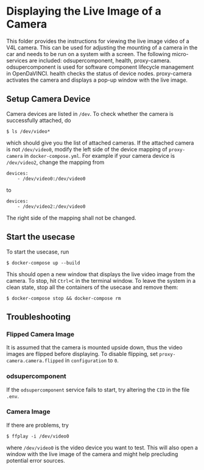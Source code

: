 # Displaying the Live Image of a Camera

This folder provides the instructions for viewing the live image video of a V4L camera. This can be used for adjusting the mounting of a camera in the car and needs to be run on a system with a screen. The following micro-services are included: odsupercomponent, health, proxy-camera. odsupercomponent is used for software component lifecycle management in OpenDaVINCI. health checks the status of device nodes. proxy-camera activates the camera and displays a pop-up window with the live image.
    
## Setup Camera Device

Camera devices are listed in `/dev`. To check whether the camera is successfully attached, do

    $ ls /dev/video*
    
which should give you the list of attached cameras. If the attached camera is not `/dev/video0`, modify the left side of the device mapping of `proxy-camera` in `docker-compose.yml`. For example if your camera device is `/dev/video2`, change the mapping from 

    devices:
        - /dev/video0:/dev/video0
        
to

    devices:
        - /dev/video2:/dev/video0
        
The right side of the mapping shall not be changed.
    
## Start the usecase

To start the usecase, run
    
    $ docker-compose up --build

This should open a new window that displays the live video image from the camera. To stop, hit `Ctrl+C` in the terminal window. To leave the system in a clean state, stop all the containers of the usecase and remove them:

    $ docker-compose stop && docker-compose rm

## Troubleshooting

### Flipped Camera Image

It is assumed that the camera is mounted upside down, thus the video images are flipped before displaying. To disable flipping, set `proxy-camera.camera.flipped` in `configuration` to `0`.

### odsupercomponent

If the `odsupercomponent` service fails to start, try altering the `CID` in the file `.env`.

### Camera Image

If there are problems, try

    $ ffplay -i /dev/video0
    
where `/dev/video0` is the video device you want to test. This will also open a window with the live image of the camera and might help precluding potential error sources.
